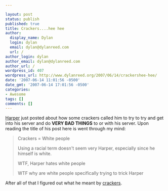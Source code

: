 ```yaml
---

layout: post
status: publish
published: true
title: Crackers....hee hee
author:
  display_name: Dylan
  login: dylan
  email: dylan@dylanreed.com
  url: /
author_login: dylan
author_email: dylan@dylanreed.com
author_url: /
wordpress_id: 407
wordpress_url: http://www.dylanreed.org/2007/06/14/crackershee-hee/
date: '2007-06-14 11:01:56 -0500'
date_gmt: '2007-06-14 17:01:56 -0500'
categories:
- Awesome
tags: []
comments: []
---
```


[Harper][1] just posted about how some crackers called him to try to try and get into his server and do **__VERY BAD THINGS__** to or with his server. Upon reading the title of his post here is went through my mind:

   [1]: http://www.nata2.org/2007/06/14/heh-crackers-just-tried-to-social-engineer-me/

> Crackers = White people
> 
> Using a racial term doesn't seem very Harper, especially since he himself is white.
> 
> WTF, Harper hates white people
> 
> WTF why are white people specifically trying to trick Harper

  
After all of that I figured out what he meant by [crackers][2].  


   [2]: http://www.catb.org/~esr/jargon/html/C/cracker.html

